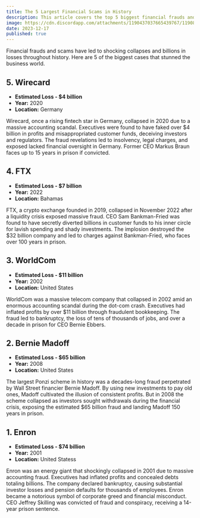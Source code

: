 ```yaml
---
title: The 5 Largest Financial Scams in History
description: This article covers the top 5 biggest financial frauds and scams in history that led to company collapses and billions lost, including Enron, Bernie Madoff, and FTX. Learn about the massive accounting fraud, Ponzi schemes, and financial misconduct behind these notorious cases that exposed flaws in oversight and corporate greed at the highest levels.
image: https://cdn.discordapp.com/attachments/1190437037665439767/1190814031007731842/foundercentral_49862_A_monopoly_man_character_standing_sinister_11d760c6-161b-418b-b80f-c693071cac59.png?ex=65a32afd&is=6590b5fd&hm=08205c00701e6041643f7562dccf6cf0057ac7cdec3a64934e3d436d6e575ae4&
date: 2023-12-17
published: true
---
```


Financial frauds and scams have led to shocking collapses and billions in losses throughout history. Here are 5 of the biggest cases that stunned the business world.

## 5. Wirecard

- **Estimated Loss - $4 billion**
- **Year:** 2020
- **Location:** Germany

Wirecard, once a rising fintech star in Germany, collapsed in 2020 due to a massive accounting scandal. Executives were found to have faked over $4 billion in profits and misappropriated customer funds, deceiving investors and regulators. The fraud revelations led to insolvency, legal charges, and exposed lacked financial oversight in Germany. Former CEO Markus Braun faces up to 15 years in prison if convicted.

## 4. FTX

- **Estimated Loss - $7 billion**
- **Year:** 2022
- **Location:** Bahamas

FTX, a crypto exchange founded in 2019, collapsed in November 2022 after a liquidity crisis exposed massive fraud. CEO Sam Bankman-Fried was found to have secretly diverted billions in customer funds to his inner circle for lavish spending and shady investments. The implosion destroyed the $32 billion company and led to charges against Bankman-Fried, who faces over 100 years in prison.

## 3. WorldCom

- **Estimated Loss - $11 billion**
- **Year:** 2002
- **Location:** United States

WorldCom was a massive telecom company that collapsed in 2002 amid an enormous accounting scandal during the dot-com crash. Executives had inflated profits by over $11 billion through fraudulent bookkeeping. The fraud led to bankruptcy, the loss of tens of thousands of jobs, and over a decade in prison for CEO Bernie Ebbers.

## 2. Bernie Madoff

- **Estimated Loss - $65 billion**
- **Year:** 2008
- **Location:** United States

The largest Ponzi scheme in history was a decades-long fraud perpetrated by Wall Street financier Bernie Madoff. By using new investments to pay old ones, Madoff cultivated the illusion of consistent profits. But in 2008 the scheme collapsed as investors sought withdrawals during the financial crisis, exposing the estimated $65 billion fraud and landing Madoff 150 years in prison.

## 1. Enron

- **Estimated Loss - $74 billion**
- **Year:** 2001
- **Location:** United Statess

Enron was an energy giant that shockingly collapsed in 2001 due to massive accounting fraud. Executives had inflated profits and concealed debts totaling billions. The company declared bankruptcy, causing substantial investor losses and pension defaults for thousands of employees. Enron became a notorious symbol of corporate greed and financial misconduct. CEO Jeffrey Skilling was convicted of fraud and conspiracy, receiving a 14-year prison sentence.
